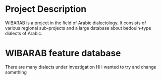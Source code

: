 # Project Description
WIBARAB is a project in the field of Arabic dialectology. It consists of various regional sub-projects and a large database about bedouin-type dialects of Arabic.
# WIBARAB feature database
There are many dialects under investigation 
Hi I wanted to try and change something
